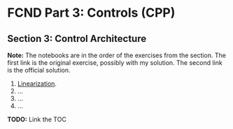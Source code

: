 # FCND Part 3: Controls (CPP)

## Section 3: Control Architecture

**Note:** The notebooks are in the order of the exercises from the section. The first link is the original exercise, possibly with my solution. The second link is the official solution.


1. [Linearization](https://github.com/ivogeorg/FCND-Controls-CPP/blob/main/notebooks/03-control-architecture/1-Linearization.ipynb).    
2. ...  
3. ...  
4. ...  

**TODO:** Link the TOC
